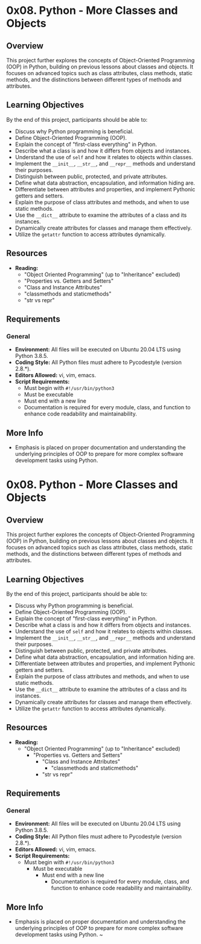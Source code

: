 # 0x08. Python - More Classes and Objects

## Overview

This project further explores the concepts of Object-Oriented Programming (OOP) in Python, building on previous lessons about classes and objects. It focuses on advanced topics such as class attributes, class methods, static methods, and the distinctions between different types of methods and attributes.

## Learning Objectives

By the end of this project, participants should be able to:

- Discuss why Python programming is beneficial.
- Define Object-Oriented Programming (OOP).
- Explain the concept of "first-class everything" in Python.
- Describe what a class is and how it differs from objects and instances.
- Understand the use of `self` and how it relates to objects within classes.
- Implement the `__init__`, `__str__`, and `__repr__` methods and understand their purposes.
- Distinguish between public, protected, and private attributes.
- Define what data abstraction, encapsulation, and information hiding are.
- Differentiate between attributes and properties, and implement Pythonic getters and setters.
- Explain the purpose of class attributes and methods, and when to use static methods.
- Use the `__dict__` attribute to examine the attributes of a class and its instances.
- Dynamically create attributes for classes and manage them effectively.
- Utilize the `getattr` function to access attributes dynamically.

## Resources

- **Reading:**
  - "Object Oriented Programming" (up to "Inheritance" excluded)
  - "Properties vs. Getters and Setters"
  - "Class and Instance Attributes"
  - "classmethods and staticmethods"
  - "str vs repr"

## Requirements

### General

- **Environment:** All files will be executed on Ubuntu 20.04 LTS using Python 3.8.5.
- **Coding Style:** All Python files must adhere to Pycodestyle (version 2.8.*).
- **Editors Allowed:** vi, vim, emacs.
- **Script Requirements:**
  - Must begin with `#!/usr/bin/python3`
  - Must be executable
  - Must end with a new line
  - Documentation is required for every module, class, and function to enhance code readability and maintainability.

## More Info

- Emphasis is placed on proper documentation and understanding the underlying principles of OOP to prepare for more complex software development tasks using Python.
# 0x08. Python - More Classes and Objects

## Overview

This project further explores the concepts of Object-Oriented Programming (OOP) in Python, building on previous lessons about classes and objects. It focuses on advanced topics such as class attributes, class methods, static methods, and the distinctions between different types of methods and attributes.

## Learning Objectives

By the end of this project, participants should be able to:

- Discuss why Python programming is beneficial.
- Define Object-Oriented Programming (OOP).
- Explain the concept of "first-class everything" in Python.
- Describe what a class is and how it differs from objects and instances.
- Understand the use of `self` and how it relates to objects within classes.
- Implement the `__init__`, `__str__`, and `__repr__` methods and understand their purposes.
- Distinguish between public, protected, and private attributes.
- Define what data abstraction, encapsulation, and information hiding are.
- Differentiate between attributes and properties, and implement Pythonic getters and setters.
- Explain the purpose of class attributes and methods, and when to use static methods.
- Use the `__dict__` attribute to examine the attributes of a class and its instances.
- Dynamically create attributes for classes and manage them effectively.
- Utilize the `getattr` function to access attributes dynamically.

## Resources

- **Reading:**
  - "Object Oriented Programming" (up to "Inheritance" excluded)
    - "Properties vs. Getters and Setters"
      - "Class and Instance Attributes"
        - "classmethods and staticmethods"
	  - "str vs repr"

## Requirements

### General

- **Environment:** All files will be executed on Ubuntu 20.04 LTS using Python 3.8.5.
- **Coding Style:** All Python files must adhere to Pycodestyle (version 2.8.*).
- **Editors Allowed:** vi, vim, emacs.
- **Script Requirements:**
  - Must begin with `#!/usr/bin/python3`
    - Must be executable
      - Must end with a new line
        - Documentation is required for every module, class, and function to enhance code readability and maintainability.

## More Info

- Emphasis is placed on proper documentation and understanding the underlying principles of OOP to prepare for more complex software development tasks using Python.
~